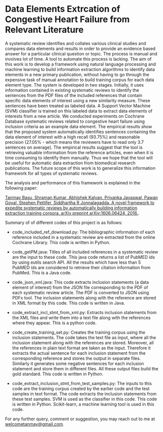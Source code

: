 # Data Elements Extrcation of Congestive Heart Failure from Relevant Literature
 
A systematic review identifies and collates various clinical studies and compares data
elements and results in order to provide an evidence based answer for a particular
clinical question or topic. The process is manual and involves lot of time. A tool to
automate this process is lacking. The aim of this work is to develop a framework using
natural language processing and machine learning to build information extraction
algorithms to identify data elements in a new primary publication, without having to go
through the expensive task of manual annotation to build training corpus for each data
element type. The system is developed in two stages. Initially, it uses information
contained in existing systematic reviews to identify the sentences from the PDF files of
the included references that contain specific data elements of interest using a new
similarity measure. These sentences have been treated as labeled data. A Support
Vector Machine (SVM) classifier is trained on this labeled data to extract data elements
of interests from a new article. We conducted experiments on Cochrane Database
systematic reviews related to congestive heart failure using inclusion criteria as an
example data element. The empirical results show that the proposed system
automatically identifies sentences containing the data element of interest with a high
recall (93.75\%) and reasonable precision (27.05\% - which means the reviewers have
to read only 3.7 sentences on average). The empirical results suggest that the tool is retrieving valuable information from the reference articles, even when it is time consuming to identify them manually. Thus we hope that the tool will be useful for automatic data extraction from biomedical research publications. The future scope of this work is to generalize this information framework for all types of systematic reviews. 


The analysis and performance of this framework is explained in the following paper:

[Tanmay Basu, Shraman Kumar, Abhishek Kalyan, Priyanka Jayaswal, Pawan Goyal, Stephen Pettifer, Siddhartha R Jonnalagadda. A novel framework to expedite systematic reviews by automatically building information extraction training corpora. arXiv preprint arXiv:1606.06424, 2016.](https://arxiv.org/abs/1606.06424).


Summary of of different codes of this project is as follows:


* code_included_ref_download.py: The bibliographic information of each reference included in a systematic review are extracted from the online Cochrane Library. This code is written in Python.

* code_getPM.java: Titles of all included references in a systematic review are the input to these code. This java code returns a list of PubMED ids by using eutils search API. All the results which have less than 5 PubMED ids are considered to retrieve their citation information from PubMed. This is a Java code.

*	code_json_xml.java: This code extracts inclusion statements (a data element of interest) from the JSON file corresponding to the PDF of each systematic review article. The PDF is converted to JSON using PDFx tool. The inclusion statements along with the reference are stored in XML format by this code. This code is written in Java.

*	code_extract_incl_stmt_from_xml.py: Extracts inclusion statements from the XML files and write them into a text file along with the references where they appear. This is a python code. 

*	code_create_training_set.py: Creates the training corpus using the inclusion statements. The code takes the text file as input, where all the inclusion statement along with the references are stored. Moreover, all the references in plain text format are taken as the input. Therefore it extracts the actual sentence for each inclusion statement from the corresponding reference and stores the output in separate files. Similarly it generates some negative sentences for each inclusion statement and store them in different files. All these output files build the gold standard. This code is written in Python.

*	code_extract_inclusion_stmt_from_test_samples.py: The inputs to this code are the training corpus created by the earlier code and the test samples in text format. The code extracts the inclusion statements from these test samples. SVM is used as the classifier in this code. This code is written in Python. Scikit-learn, a machine learning tool is used in this code. 

For any further query, comment or suggestion, you may reach out to me at welcometanmay@gmail.com. 
